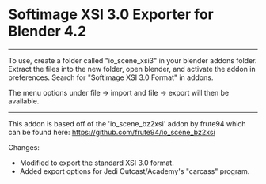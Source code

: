 # Softimage XSI 3.0 Exporter for Blender 4.2

--------------------------------

To use, create a folder called "io_scene_xsi3" in your blender addons folder.
Extract the files into the new folder, open blender, and activate the addon in preferences.
Search for "Softimage XSI 3.0 Format" in addons.

The menu options under file -> import and file -> export will then be available.

--------------------------------

This addon is based off of the 'io_scene_bz2xsi' addon by frute94 which can be found here:
https://github.com/frute94/io_scene_bz2xsi

Changes:
- Modified to export the standard XSI 3.0 format.
- Added export options for Jedi Outcast/Academy's "carcass" program.

